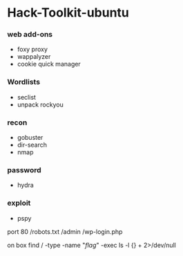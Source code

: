 # Hack-Toolkit-ubuntu

### web add-ons
- foxy proxy
- wappalyzer
- cookie quick manager

### Wordlists
- seclist
- unpack rockyou

### recon

- gobuster
- dir-search
- nmap


### password
- hydra

### exploit
- pspy



port 80
/robots.txt
/admin
/wp-login.php



on box
find / -type -name "*flag*" -exec ls -l {} + 2>/dev/null
